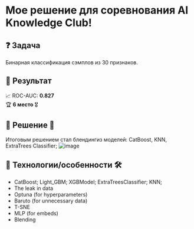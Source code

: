# Мое решение для соревнования AI Knowledge Club!
## ❓ Задача
Бинарная классификация сэмплов из 30 признаков. </br>
## :tada: Результат
📈 ROC-AUC: **0.827**</br>
:trophy: **6 место** 🎖️</br>
## :memo: Решение 🤖
Итоговым решением стал блендингиз моделей: CatBoost, KNN, ExtraTrees Classifier;
![image](https://github.com/daniil-dushenev/AIKC_2023/assets/44606552/4793d21d-72ba-40b2-8a0a-ac3f27947285)
## :memo: Технологии/особенности 🛠️
- CatBoost; Light_GBM; XGBModel; ExtraTreesClassifier; KNN;
- The leak in data
- Optuna (for hyperparameters)
- Baruto (for unnecessary data)
- T-SNE
- MLP (for embeds)
- Blending

